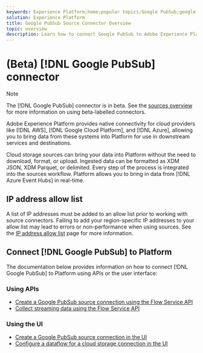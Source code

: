 ```yaml
---
keywords: Experience Platform;home;popular topics;Google PubSub;google pubsub
solution: Experience Platform
title: Google PubSub Source Connector Overview
topic: overview
description: Learn how to connect Google PubSub to Adobe Experience Platform using APIs or the user interface.
---
```


# (Beta) [!DNL Google PubSub] connector

>[!NOTE]
>
>The [!DNL Google PubSub] connector is in beta. See the [sources overview](../../home.md#terms-and-conditions) for more information on using beta-labelled connectors.

Adobe Experience Platform provides native connectivity for cloud providers like [!DNL AWS], [!DNL Google Cloud Platform], and [!DNL Azure], allowing you to bring data from these systems into Platform for use in downstream services and destinations.

Cloud storage sources can bring your data into Platform without the need to download, format, or upload. Ingested data can be formatted as XDM JSON, XDM Parquet, or delimited. Every step of the process is integrated into the sources workflow. Platform allows you to bring in data from [!DNL Azure Event Hubs] in real-time.

## IP address allow list

A list of IP addresses must be added to an allow list prior to working with source connectors. Failing to add your region-specific IP addresses to your allow list may lead to errors or non-performance when using sources. See the [IP address allow list](../../ip-address-allow-list.md) page for more information.

## Connect [!DNL Google PubSub] to Platform

The documentation below provides information on how to connect [!DNL Google PubSub] to Platform using APIs or the user interface:

### Using APIs

- [Create a Google PubSub source connection using the Flow Service API](../../tutorials/api/create/cloud-storage/google-pubsub.md)
- [Collect streaming data using the Flow Service API](../../tutorials/api/collect/streaming.md)

### Using the UI

- [Create a Google PubSub source connection in the UI](../../tutorials/ui/create/cloud-storage/google-pubsub.md)
- [Configure a dataflow for a cloud storage connection in the UI](../../tutorials/ui/dataflow/streaming/cloud-storage-streaming.md)